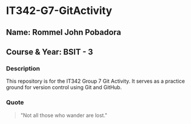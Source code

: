 # IT342-G7-GitActivity


## Name: Rommel John Pobadora  
## Course & Year: BSIT - 3

### Description
This repository is for the IT342 Group 7 Git Activity. It serves as a practice ground for version control using Git and GitHub.

### Quote
> "Not all those who wander are lost."


